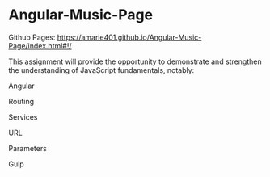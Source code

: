 # Angular-Music-Page

Github Pages: https://amarie401.github.io/Angular-Music-Page/index.html#!/

This assignment will provide the opportunity to demonstrate and strengthen the understanding of JavaScript fundamentals, notably:  

Angular 

Routing 

Services

URL 

Parameters 

Gulp
